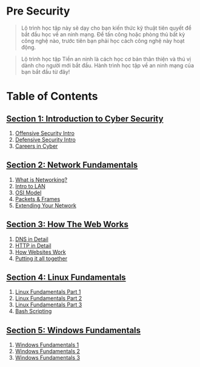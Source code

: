 # Pre Security

>Lộ trình học tập này sẽ dạy cho bạn kiến ​​thức kỹ thuật tiên quyết để bắt đầu học về an ninh mạng. Để tấn công hoặc phòng thủ bất kỳ công nghệ nào, trước tiên bạn phải học cách công nghệ này hoạt động.

>Lộ trình học tập Tiền an ninh là cách học cơ bản thân thiện và thú vị dành cho người mới bắt đầu. Hành trình học tập về an ninh mạng của bạn bắt đầu từ đây!

# Table of Contents

## [Section 1: Introduction to Cyber Security](./1_Introduction_to_Cyber_Security/)
1. [Offensive Security Intro](./1_Introduction_to_Cyber_Security/1_Offensive_Security_Intro.md)  
2. [Defensive Security Intro](./1_Introduction_to_Cyber_Security/2_Defensive_Security_Intro.md)  
3. [Careers in Cyber](./1_Introduction_to_Cyber_Security/3_Careers_in_Cyber.md)

## [Section 2: Network Fundamentals](./2_Network_Fundamentals/)
1. [What is Networking?](./2_Network_Fundamentals/1_What_is_Networking.md)  
2. [Intro to LAN](./2_Network_Fundamentals/2_Intro_to_LAN.md)  
3. [OSI Model](./2_Network_Fundamentals/3_OSI_Model.md)  
4. [Packets & Frames](./2_Network_Fundamentals/4_Packets_Frames.md)  
5. [Extending Your Network](./2_Network_Fundamentals/5_Extending_Your_Network.md)

## [Section 3: How The Web Works](./3_How_The_Web_Works/)
1. [DNS in Detail](./3_How_The_Web_Works/1_DNS_in_detail.md)  
2. [HTTP in Detail](./3_How_The_Web_Works/2_HTTP_in_Detail.md)  
3. [How Websites Work](./3_How_The_Web_Works/3_How_Websites_Work.md)  
4. [Putting it all together](./3_How_The_Web_Works/4_Putting_it_all_together.md)

## [Section 4: Linux Fundamentals](./4_Linux_Fundamentals/)
1. [Linux Fundamentals Part 1](./4_Linux_Fundamentals/1_Linux_Fundamentals_Part_1.md)  
2. [Linux Fundamentals Part 2](./4_Linux_Fundamentals/2_Linux_Fundamentals_Part_2.md)  
3. [Linux Fundamentals Part 3](./4_Linux_Fundamentals/3_Linux_Fundamentals_Part_3.md)
4. [Bash Scripting](./4_Linux_Fundamentals/4_Bash_Scripting.md)

## [Section 5: Windows Fundamentals](./5_Windows_Fundamentals/)
1. [Windows Fundamentals 1](./5_Windows_Fundamentals/1_Windows_Fundamentals_1.md)  
2. [Windows Fundamentals 2](./5_Windows_Fundamentals/2_Windows_Fundamentals_2.md)  
3. [Windows Fundamentals 3](./5_Windows_Fundamentals/3_Windows_Fundamentals_3.md)
